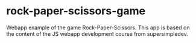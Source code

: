 # rock-paper-scissors-game
Webapp example of the game Rock-Paper-Scissors. This app is based on the content of the JS webapp development course from supersimpledev.

